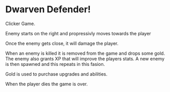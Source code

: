 # Dwarven Defender!

Clicker Game.

Enemy starts on the right and propressivly moves towards the player

Once the enemy gets close, it will damage the player.

When an enemy is killed it is removed from the game and drops some gold. 
The enemy also grants XP that will improve the players stats.
A new enemy is then spawned and this repeats in this fasion.

Gold is used to purchase upgrades and abilities.

When the player dies the game is over.